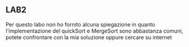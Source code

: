 ## LAB2

Per questo labo non ho fornito alcuna spiegazione in quanto l'implementazione del quickSort e MergeSort sono abbastanza comuni, potete confrontare con la mia soluzione oppure cercare su internet



